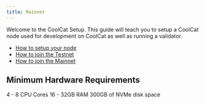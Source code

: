 ```yaml
---
title: Mainnet
---
```


Welcome to the CoolCat Setup. This guide will teach you to setup a CoolCat node used for development on CoolCat as well as running a validator.

<YouWillLearn isChapter={true}>

- [How to setup your node](/build/setup/validator)
- [How to join the Testnet](/learn/start-a-new-react-project)
- [How to join the Mainnet](/learn/editor-setup)

</YouWillLearn>

## Minimum Hardware Requirements

4 - 8 CPU Cores
16 - 32GB RAM
300GB of NVMe disk space
